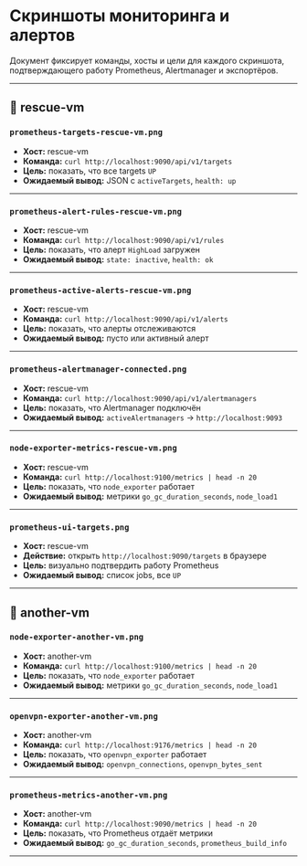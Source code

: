 # Скриншоты мониторинга и алертов

Документ фиксирует команды, хосты и цели для каждого скриншота, подтверждающего работу Prometheus, Alertmanager и экспортёров.

---

## 📍 rescue-vm

### `prometheus-targets-rescue-vm.png`

- **Хост:** rescue-vm  
- **Команда:** `curl http://localhost:9090/api/v1/targets`  
- **Цель:** показать, что все targets `UP`  
- **Ожидаемый вывод:** JSON с `activeTargets`, `health: up`

---

### `prometheus-alert-rules-rescue-vm.png`

- **Хост:** rescue-vm  
- **Команда:** `curl http://localhost:9090/api/v1/rules`  
- **Цель:** показать, что алерт `HighLoad` загружен  
- **Ожидаемый вывод:** `state: inactive`, `health: ok`

---

### `prometheus-active-alerts-rescue-vm.png`

- **Хост:** rescue-vm  
- **Команда:** `curl http://localhost:9090/api/v1/alerts`  
- **Цель:** показать, что алерты отслеживаются  
- **Ожидаемый вывод:** пусто или активный алерт

---

### `prometheus-alertmanager-connected.png`

- **Хост:** rescue-vm  
- **Команда:** `curl http://localhost:9090/api/v1/alertmanagers`  
- **Цель:** показать, что Alertmanager подключён  
- **Ожидаемый вывод:** `activeAlertmanagers` → `http://localhost:9093`

---

### `node-exporter-metrics-rescue-vm.png`

- **Хост:** rescue-vm  
- **Команда:** `curl http://localhost:9100/metrics | head -n 20`  
- **Цель:** показать, что `node_exporter` работает  
- **Ожидаемый вывод:** метрики `go_gc_duration_seconds`, `node_load1`

---

### `prometheus-ui-targets.png`

- **Хост:** rescue-vm  
- **Действие:** открыть `http://localhost:9090/targets` в браузере  
- **Цель:** визуально подтвердить работу Prometheus  
- **Ожидаемый вывод:** список jobs, все `UP`

---

## 📍 another-vm

### `node-exporter-another-vm.png`

- **Хост:** another-vm  
- **Команда:** `curl http://localhost:9100/metrics | head -n 20`  
- **Цель:** показать, что `node_exporter` работает  
- **Ожидаемый вывод:** метрики `go_gc_duration_seconds`, `node_load1`

---

### `openvpn-exporter-another-vm.png`

- **Хост:** another-vm  
- **Команда:** `curl http://localhost:9176/metrics | head -n 20`  
- **Цель:** показать, что `openvpn_exporter` работает  
- **Ожидаемый вывод:** `openvpn_connections`, `openvpn_bytes_sent`

---

### `prometheus-metrics-another-vm.png`

- **Хост:** another-vm  
- **Команда:** `curl http://localhost:9090/metrics | head -n 20`  
- **Цель:** показать, что Prometheus отдаёт метрики  
- **Ожидаемый вывод:** `go_gc_duration_seconds`, `prometheus_build_info`

---
